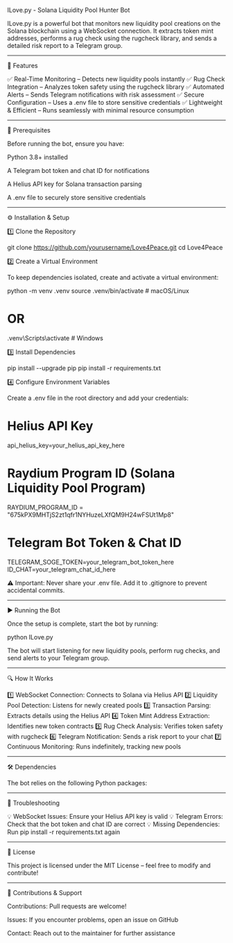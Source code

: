 ILove.py - Solana Liquidity Pool Hunter Bot

ILove.py is a powerful bot that monitors new liquidity pool creations on the Solana blockchain using a WebSocket connection. It extracts token mint addresses, performs a rug check using the rugcheck library, and sends a detailed risk report to a Telegram group.


---

🚀 Features

✅ Real-Time Monitoring – Detects new liquidity pools instantly
✅ Rug Check Integration – Analyzes token safety using the rugcheck library
✅ Automated Alerts – Sends Telegram notifications with risk assessment
✅ Secure Configuration – Uses a .env file to store sensitive credentials
✅ Lightweight & Efficient – Runs seamlessly with minimal resource consumption


---

📌 Prerequisites

Before running the bot, ensure you have:

Python 3.8+ installed

A Telegram bot token and chat ID for notifications

A Helius API key for Solana transaction parsing

A .env file to securely store sensitive credentials



---

⚙️ Installation & Setup

1️⃣ Clone the Repository

git clone https://github.com/yourusername/Love4Peace.git
cd Love4Peace

2️⃣ Create a Virtual Environment

To keep dependencies isolated, create and activate a virtual environment:

python -m venv .venv
source .venv/bin/activate  # macOS/Linux
# OR
.venv\Scripts\activate     # Windows

3️⃣ Install Dependencies

pip install --upgrade pip
pip install -r requirements.txt

4️⃣ Configure Environment Variables

Create a .env file in the root directory and add your credentials:

# Helius API Key
api_helius_key=your_helius_api_key_here

# Raydium Program ID (Solana Liquidity Pool Program)
RAYDIUM_PROGRAM_ID = "675kPX9MHTjS2zt1qfr1NYHuzeLXfQM9H24wFSUt1Mp8"

# Telegram Bot Token & Chat ID
TELEGRAM_SOGE_TOKEN=your_telegram_bot_token_here
ID_CHAT=your_telegram_chat_id_here

⚠️ Important: Never share your .env file. Add it to .gitignore to prevent accidental commits.


---

▶️ Running the Bot

Once the setup is complete, start the bot by running:

python ILove.py

The bot will start listening for new liquidity pools, perform rug checks, and send alerts to your Telegram group.


---

🔍 How It Works

1️⃣ WebSocket Connection: Connects to Solana via Helius API
2️⃣ Liquidity Pool Detection: Listens for newly created pools
3️⃣ Transaction Parsing: Extracts details using the Helius API
4️⃣ Token Mint Address Extraction: Identifies new token contracts
5️⃣ Rug Check Analysis: Verifies token safety with rugcheck
6️⃣ Telegram Notification: Sends a risk report to your chat
7️⃣ Continuous Monitoring: Runs indefinitely, tracking new pools


---

🛠️ Dependencies

The bot relies on the following Python packages:


---

🐞 Troubleshooting

💡 WebSocket Issues: Ensure your Helius API key is valid
💡 Telegram Errors: Check that the bot token and chat ID are correct
💡 Missing Dependencies: Run pip install -r requirements.txt again


---

📜 License

This project is licensed under the MIT License – feel free to modify and contribute!


---

🤝 Contributions & Support

Contributions: Pull requests are welcome!

Issues: If you encounter problems, open an issue on GitHub

Contact: Reach out to the maintainer for further assistance
